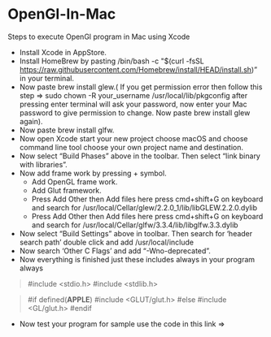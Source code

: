 # OpenGl-In-Mac
Steps to execute OpenGl program in Mac using Xcode

* Install Xcode in AppStore.
* Install HomeBrew by pasting /bin/bash -c "$(curl -fsSL https://raw.githubusercontent.com/Homebrew/install/HEAD/install.sh)” in your terminal.
* Now paste brew install glew.( If you get permission error then follow this step => sudo chown -R your_username /usr/local/lib/pkgconfig after pressing enter terminal will ask your password, now enter your Mac password to give permission to change. Now paste brew install glew again).
* Now paste brew install glfw.
* Now open Xcode start your new project choose macOS and choose command line tool choose your own project name and destination.
* Now select “Build Phases” above in the toolbar. Then select “link binary with libraries”.
* Now add frame work by pressing + symbol.
    * Add OpenGL frame work.
    * Add Glut framework.
    * Press Add Other then Add files here press cmd+shift+G on keyboard and search for /usr/local/Cellar/glew/2.2.0_1/lib/libGLEW.2.2.0.dylib
    * Press Add Other then Add files here press cmd+shift+G on keyboard and search for /usr/local/Cellar/glfw/3.3.4/lib/libglfw.3.3.dylib
* Now select “Build Settings” above in toolbar. Then search for ‘header search path’ double click and add /usr/local/include
* Now search ‘Other C Flags’ and add “-Wno-deprecated”.
* Now everything is finished just these includes always in your program always  

> #include <stdio.h>
> #include <stdlib.h>

> #if defined(__APPLE__)
> #include <GLUT/glut.h>
> #else
> #include <GL/glut.h>
> #endif

* Now test your program for sample use the code in this link => 
